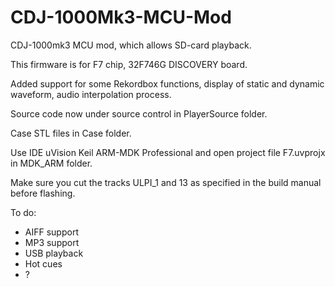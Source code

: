 # CDJ-1000Mk3-MCU-Mod

CDJ-1000mk3 MCU mod, which allows SD-card playback.

This firmware is for F7 chip, 32F746G DISCOVERY board.

Added support for some Rekordbox functions, display of static and dynamic waveform, audio interpolation process. 

Source code now under source control in PlayerSource folder.

Case STL files in Case folder.

Use IDE uVision Keil ARM-MDK Professional and open project file F7.uvprojx in MDK_ARM folder.

Make sure you cut the tracks ULPI_1 and 13 as specified in the build manual before flashing.

To do:
- AIFF support
- MP3 support
- USB playback
- Hot cues
- ?
